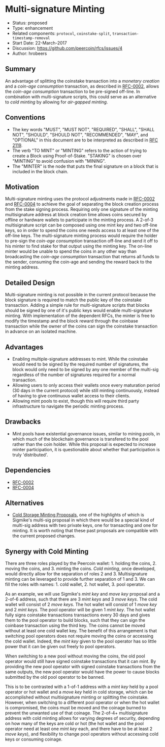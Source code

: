 # Multi-signature Minting

- Status: proposed
- Type: enhancement
- Related components: `protocol`, `coinstake-split`, `transaction-timestamp-removal`
- Start Date: 22-March-2017
- Discussion: https://github.com/peercoin/rfcs/issues/4
- Author: hrobeers

## Summary
An advantage of splitting the coinstake transaction into a *monetary creation* and a *coin-age consumption* transaction, as described in [RFC-0002](../0002-split-coinstake-transaction/0002-split-coinstake-transaction.md), allows the *coin-age consumption* transaction to be pre-signed off-line.
In combination with multi-signature scripts, this could serve as an alternative to *cold minting* by allowing for *air-gapped minting*.

## Conventions
- The key words "MUST", "MUST NOT", "REQUIRED", "SHALL", "SHALL NOT", "SHOULD", "SHOULD NOT", "RECOMMENDED", "MAY", and "OPTIONAL" in this document are to be interpreted as described in [RFC 2119](http://tools.ietf.org/html/rfc2119).
- The verb "TO MINT" or "MINTING" refers to the action of trying to create a Block using Proof-of-Stake. "STAKING" is chosen over "MINTING" to avoid confusion with "MINING".
- The "MINTER" is the node that puts the final signature on a block that is included in the block chain.

## Motivation
Multi-signature minting uses the protocol adjustments made in [RFC-0002](../0002-split-coinstake-transaction/0002-split-coinstake-transaction.md) and [RFC-0004](../0004-remove-transaction-timestamp/0004-remove-transaction-timestamp.md) to achieve the goal of separating the block creation process from the stake signing process.
Requiring only one signature of the minting multisignature address at block creation time allows coins secured by offline or hardware wallets to participate in the minting process.
A 2-of-3 multisignature script can be composed using one mint key and two off-line keys, so in order to spend the coins one needs access to at least one of the off-line keys.
The multi-signature minting process would require the holder to pre-sign the *coin-age consumption* transaction off-line and send it off to his minter to find stake for that output using the minting key.
The on-line minter would be unable to spend the coins in any other way than broadcasting the *coin-age consumption* transaction that returns all funds to the sender, consuming the coin-age and sending the reward back to the minting address.

## Detailed Design
Multi-signature minting is not possible in the current protocol because the block signature is required to match the public key of the coinstake transaction.
Adding a simple rule for multi-signature scripts that blocks should be signed by one of it's public keys would enable multi-signature minting.
With implementation of the dependent RFCs, the minter is free to modify the timestamp and the block reward through the coinbase transaction while the owner of the coins can sign the coinstake transaction in advance on an isolated machine.

## Advantages

* Enabling multiple-signature addresses to mint. While the coinstake would need to be signed by the required number of signatures, the block would only need to be signed by any one member of the multi-sig regardless of the number of signatures required for a normal transaction. 
* Allowing users to only access their wallets once every maturation period (30 days in the current protocol) while still minting continuously, instead of having to give continuous wallet access to their clients.
* Allowing mint pools to exist, though this will require third party infrastructure to navigate the periodic minting process.

## Drawbacks

* Mint pools have existential governance issues, similar to mining pools, in which much of the blockchain governance is transfered to the pool rather than the coin holder.  While this proposal is expected to increase minter participation, it is questionable about whether that participation is truly 'distributed'.

## Dependencies

* [RFC-0002](../0002-split-coinstake-transaction/0002-split-coinstake-transaction.md)
* [RFC-0004](../0004-remove-transaction-timestamp/0004-remove-transaction-timestamp.md)

## Alternatives

* [Cold Storage Minting Proposals](https://talk.peercoin.net/t/cold-storage-minting-proposal/2336), one of the highlights of which is Sigmike's multi-sig proposal in which there would be a special kind of multi-sig address with two private keys, one for transacting and one for minting. It is worth noting that these past proposals are compatible with the current proposed changes.

## Synergy with Cold Minting
There are three roles played by the Peercoin wallet: 1. holding the coins, 2. moving the coins, and 3. minting the coins.
*Cold minting*, once developed, would directly allow for the separation of roles 2 and 3.
Multisignature minting can be leveraged to provide further separation of 1 and 3.
We can fill the roles with names: 1. cold wallet, 2. hot wallet, 3. pool operator.

As an example, we will use Sigmike's *mint key* and *move key* proposal and a 2-of-6 address, such that there are 3 *mint keys* and 3 *move keys*.
The cold wallet will consist of 2 *move keys*.
The hot wallet will consist of 1 *move key* and 2 *mint keys*.
The pool operator will be given 1 *mint key*.
The hot wallet fully signs coinstake transactions transactions every 30 days and gives them to the pool operator to build blocks, such that they can sign the coinbase transaction using the third key.
The coins cannot be moved without at least one cold wallet key.
The benefit of this arrangement is that switching pool operators does not require moving the coins or accessing the cold wallet.
Indeed, the *mint key* given to the pool operator has so little power that it can be given out freely to pool operators.

When switching to a new pool without moving the coins, the old pool operator would still have signed coinstake transactions that it can mint.
By providing the new pool operator with signed coinstake transactions from the same outputs, the new pool operator would have the power to cause blocks submitted by the old pool operator to be banned.

This is to be contrasted with a 1-of-1 address with a *mint key* held by a pool operator or hot wallet and a *move key* held in cold storage, which can be accomplished without multisignature minting or splitting the coinstake.
However, when switching to a different pool operator or when the hot wallet is compromised, the coins must be moved and the coinage burned to prevent the unwanted use of that coinage.
The 2-of-4+ multisignature address with cold minting allows for varying degrees of security, depending on how many of the keys are cold or hot (the hot wallet and the pool operator need at least one *mint key* each, and there have to be at least 2 *move keys*), and flexibility to change pool operators without accessing cold keys or consuming coinage.
